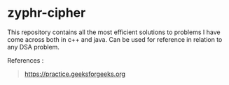 # zyphr-cipher
This repository contains all the most efficient solutions to problems I have come across both in c++ and java.
Can be used for reference in relation to any DSA problem.

References :
> https://practice.geeksforgeeks.org
